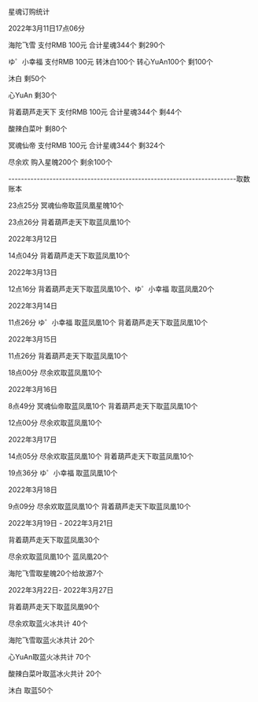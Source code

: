 星魂订购统计

2022年3月11日17点06分

海陀飞雪 支付RMB 100元   合计星魂344个 剩290个 

ゆ゜小幸福 支付RMB 100元 转沐白100个 转心YuAn100个 剩100个

沐白 剩50个

心YuAn 剩30个

背着葫芦走天下 支付RMB 100元 合计星魂344个 剩44个

酸辣白菜叶 剩80个

冥魂仙帝 支付RMB 100元 合计星魂344个 剩324个

尽余欢 购入星魄200个 剩余100个

------------------------------------------------------------------------取数账本

23点25分 冥魂仙帝取蓝凤凰星魄10个

23点26分 背着葫芦走天下取蓝凤凰10个

2022年3月12日

14点04分 背着葫芦走天下取蓝凤凰10个

2022年3月13日

12点16分 背着葫芦走天下取蓝凤凰10个、ゆ゜小幸福 取蓝凤凰20个

2022年3月14日

11点26分 ゆ゜小幸福 取蓝凤凰10个  背着葫芦走天下取蓝凤凰10个

2022年3月15日

11点26分 背着葫芦走天下取蓝凤凰10个

18点00分 尽余欢取蓝凤凰10个

2022年3月16日

8点49分 冥魂仙帝取蓝凤凰10个 背着葫芦走天下取蓝凤凰10个

12点00分 尽余欢取蓝凤凰10个

2022年3月17日

14点05分 尽余欢取蓝凤凰10个 背着葫芦走天下取蓝凤凰10个

19点36分 ゆ゜小幸福 取蓝凤凰10个

2022年3月18日

9点09分 尽余欢取蓝凤凰10个 背着葫芦走天下取蓝凤凰10个

2022年3月19日 - 2022年3月21日

背着葫芦走天下取蓝凤凰30个

尽余欢取蓝凤凰10个 蓝凤凰20个

海陀飞雪取星魄20个给故源7个

2022年3月22日- 2022年3月27日

背着葫芦走天下取蓝凤凰90个

尽余欢取蓝火冰共计 40个

海陀飞雪取蓝火冰共计 20个

心YuAn取蓝火冰共计 70个

酸辣白菜叶取蓝冰火共计 20个

沐白 取蓝50个








